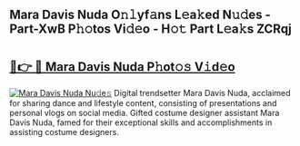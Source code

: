 ## Mara Davis Nuda O𝚗𝚕yf𝚊ns L𝚎a𝚔ed N𝚞𝚍es - Part-XwB P𝚑𝚘tos Vi𝚍𝚎o - H𝚘𝚝 Part L𝚎a𝚔s ZCRqj

# <h2><a href="http://kf30t4.oniu.top/?m=Mara+Davis+Nuda">🔗👉 🔴 Mara Davis Nuda P𝚑ot𝚘𝚜 V𝚒d𝚎o</a></h2>

[![Mara Davis Nuda Nu𝚍e𝚜](https://i.imgur.com/0qMVB7G.gif)](http://kf30t4.oniu.top/?m=Mara+Davis+Nuda)
Digital trendsetter Mara Davis Nuda, acclaimed for sharing dance and lifestyle content, consisting of presentations and personal vlogs on social media. Gifted costume designer assistant Mara Davis Nuda, famed for their exceptional skills and accomplishments in assisting costume designers.  
